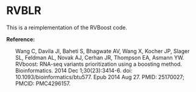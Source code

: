 # RVBLR
This is a reimplementation of the RVBoost code.

**Reference:**
<ul>Wang C, Davila JI, Baheti S, Bhagwate AV, Wang X, Kocher JP, Slager SL, Feldman AL, Novak AJ, Cerhan JR, Thompson EA, Asmann YW. RVboost: RNA-seq variants prioritization using a boosting method. Bioinformatics. 2014 Dec 1;30(23):3414-6. doi: 10.1093/bioinformatics/btu577. Epub 2014 Aug 27. PMID: 25170027; PMCID: PMC4296157.</ul>
